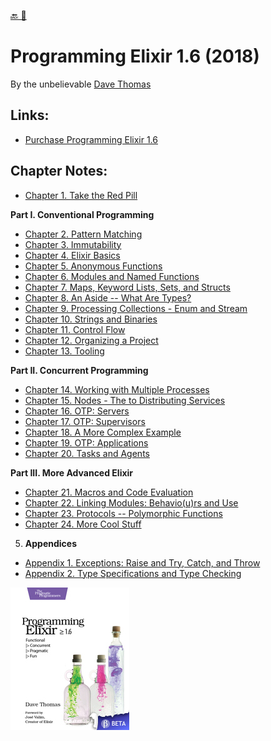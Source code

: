 [🔙 🏡](../README.md)

# Programming Elixir 1.6 (2018)

By the unbelievable [Dave Thomas](https://pragprog.com/book/elixir16/programming-elixir-1-6)

## Links:

- [Purchase Programming Elixir 1.6](https://pragprog.com/book/elixir16/programming-elixir-1-6)

## Chapter Notes:

- [Chapter 1. Take the Red Pill](ch01-take-the-red-pill.md)

**Part I. Conventional Programming**
- [Chapter 2. Pattern Matching](ch02-pattern-matching.md)
- [Chapter 3. Immutability](ch03-immutability.md)
- [Chapter 4. Elixir Basics](ch04-elixir-basics.md)
- [Chapter 5. Anonymous Functions](ch05-anonymous-functions.md)
- [Chapter 6. Modules and Named Functions](ch06-modules-and-named-functions.md)
- [Chapter 7. Maps, Keyword Lists, Sets, and Structs](ch07-maps-keyword-lists-sets-and-structs.md)
- [Chapter 8. An Aside -- What Are Types?](ch08-an-aside-what-are-types.md)
- [Chapter 9. Processing Collections - Enum and Stream](ch09-processing-collections-enum-and-stream.md)
- [Chapter 10. Strings and Binaries](ch10-strings-and-binaries.md)
- [Chapter 11. Control Flow](ch11-control-flow.md)
- [Chapter 12. Organizing a Project](ch12-organizing-a-project.md)
- [Chapter 13. Tooling](ch13-tooling.md)

**Part II. Concurrent Programming**
- [Chapter 14. Working with Multiple Processes](ch14-working-with-multiple-processes.md)
- [Chapter 15. Nodes - The to Distributing Services](ch15-nodes-the-to-distributing-services.md)
- [Chapter 16. OTP: Servers](ch16-otp-servers.md)
- [Chapter 17. OTP: Supervisors](ch17-otp-supervisors.md)
- [Chapter 18. A More Complex Example](ch18-a-more-complex-example.md)
- [Chapter 19. OTP: Applications](ch19-otp-applications.md)
- [Chapter 20. Tasks and Agents](ch20-tasks-and-agents.md)

**Part III. More Advanced Elixir**
- [Chapter 21. Macros and Code Evaluation](ch21-macros-and-code-evaluation.md)
- [Chapter 22. Linking Modules: Behavio(u)rs and Use](ch22-linking-modules-behavio-u-rs-and-use.md)
- [Chapter 23. Protocols -- Polymorphic Functions](ch23-protocols-polymorphic-functions.md)
- [Chapter 24. More Cool Stuff](ch24-more-cool-stuff.md)
05. **Appendices**
- [Appendix 1. Exceptions: Raise and Try, Catch, and Throw](ap01-exceptions-raise-and-try-catch-and-throw.md)
- [Appendix 2. Type Specifications and Type Checking](ap02-type-specifications-and-type-checking.md)

![book cover](cover.jpg)
